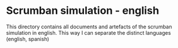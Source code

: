 # Scrumban simulation - english
This directory contains all documents and artefacts of the scrumban simulation in english. 
This way I can separate the distinct languages (english, spanish)
